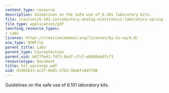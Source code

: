 ```yaml
---
content_type: resource
description: Guidelines on the safe use of 6.101 laboratory kits.
file: /courses/6-101-introductory-analog-electronics-laboratory-spring-2007/d3d01033ac270e0127b338a6fc84f708_kit_warnings.pdf
file_type: application/pdf
learning_resource_types:
- Labs
license: https://creativecommons.org/licenses/by-nc-sa/4.0/
ocw_type: OCWFile
parent_title: Labs
parent_type: CourseSection
parent_uid: b677fe41-f4f3-9e47-c7cf-eb080dadfcf3
resourcetype: Document
title: kit_warnings.pdf
uid: d3d01033-ac27-0e01-27b3-38a6fc84f708
---
```

Guidelines on the safe use of 6.101 laboratory kits.
